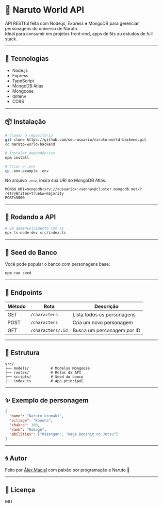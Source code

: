 # 🌌 Naruto World API

API RESTful feita com Node.js, Express e MongoDB para gerenciar personagens do universo de Naruto.  
Ideal para consumir em projetos front-end, apps de fãs ou estudos de full stack.

---

## 🚀 Tecnologias

- Node.js
- Express
- TypeScript
- MongoDB Atlas
- Mongoose
- dotenv
- CORS

---

## 📦 Instalação

```bash
# Clonar o repositório
git clone https://github.com/seu-usuario/naruto-world-backend.git
cd naruto-world-backend

# Instalar dependências
npm install

# Criar o .env
cp .env.example .env
```

No arquivo `.env`, insira sua URI do MongoDB Atlas:

```env
MONGO_URI=mongodb+srv://<usuario>:<senha>@cluster.mongodb.net/?retryWrites=true&w=majority
PORT=5000
```

---

## 🧬 Rodando a API

```bash
# Em desenvolvimento com TS
npx ts-node-dev src/index.ts
```

---

## 🌱 Seed do Banco

Você pode popular o banco com personagens base:

```bash
npm run seed
```

---

## 📡 Endpoints

| Método | Rota             | Descrição                       |
|--------|------------------|----------------------------------|
| GET    | `/characters`    | Lista todos os personagens      |
| POST   | `/characters`    | Cria um novo personagem         |
| GET    | `/characters/:id`| Busca um personagem por ID      |

---

## 📁 Estrutura

```
src/
├── models/          # Modelos Mongoose
├── routes/          # Rotas da API
├── scripts/         # Seed do banco
├── index.ts         # App principal
```

---

## ✨ Exemplo de personagem

```json
{
  "name": "Naruto Uzumaki",
  "village": "Konoha",
  "chakra": 100,
  "rank": "Hokage",
  "abilities": ["Rasengan", "Kage Bunshin no Jutsu"]
}
```

---

## 🌀 Autor

Feito por [Álex Maciel](https://github.com/alexmacieldeveloper) com paixão por programação e Naruto 🦊

---

## 📜 Licença

MIT